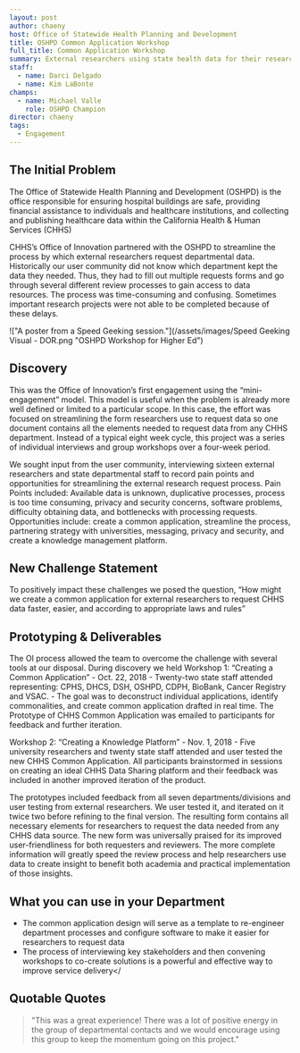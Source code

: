 ```yaml
---
layout: post
author: chaeny
host: Office of Statewide Health Planning and Development
title: OSHPD Common Application Workshop
full_title: Common Application Workshop
summary: External researchers using state health data for their research must request the data. Depending on the departments involved, the researchers must submit multiple, cumbersome applications and a lengthy review process which can delay their ability to publish. OI conducted a series of workshops to craft a single application form that works for both researchers and state reviewers for all CHHS departments. The more complete information gathered in the form helps speed review processes.
staff:
  - name: Darci Delgado
  - name: Kim LaBonte
champs:
  - name: Michael Valle
    role: OSHPD Champion
director: chaeny
tags:
  - Engagement
---
```

## The Initial Problem

The Office of Statewide Health Planning and Development (OSHPD) is the office responsible for ensuring hospital buildings are safe, providing financial assistance to individuals and healthcare institutions, and collecting and publishing healthcare data within the California Health & Human Services (CHHS)

CHHS’s Office of Innovation partnered with the OSHPD to streamline the process by which external researchers request departmental data. Historically our user community did not know which department kept the data they needed. Thus, they had to fill out multiple requests forms and go through several different review processes to gain access to data resources. The process was time-consuming and confusing. Sometimes important research projects were not able to be completed because of these delays.

!["A poster from a Speed Geeking session."](/assets/images/Speed Geeking Visual - DOR.png "OSHPD Workshop for Higher Ed")

## Discovery

This was the Office of Innovation’s first engagement using the “mini-engagement” model. This model is useful when the problem is already more well defined or limited to a particular scope. In this case, the effort was focused on streamlining the form researchers use to request data so one document contains all the elements needed to request data from any CHHS department. Instead of a typical eight week cycle, this project was a series of individual interviews and group workshops over a four-week period.

We sought input from the user community, interviewing sixteen external researchers and state departmental staff to record pain points and opportunities for streamlining the external research request process. Pain Points included: Available data is unknown, duplicative processes, process is too time consuming, privacy and security concerns, software problems, difficulty obtaining data, and bottlenecks with processing requests. Opportunities include: create a common application, streamline the process, partnering strategy with universities, messaging, privacy and security, and create a knowledge management platform.

## New Challenge Statement

To positively impact these challenges we posed the question, “How might we create a common application for external researchers to request CHHS data faster, easier, and according to appropriate laws and rules”

## Prototyping & Deliverables

The OI process allowed the team to overcome the challenge with several tools at our disposal. During discovery we held Workshop 1: “Creating a Common Application” - Oct. 22, 2018 - Twenty-two state staff attended representing: CPHS, DHCS, DSH, OSHPD, CDPH, BioBank, Cancer Registry and VSAC. - The goal was to deconstruct individual applications, identify commonalities, and create common application drafted in real time. The Prototype of CHHS Common Application was emailed to participants for feedback and further iteration. 

Workshop 2: “Creating a Knowledge Platform” - Nov. 1, 2018 - Five university researchers and twenty state staff attended and user tested the new CHHS Common Application. All participants brainstormed in sessions on creating an ideal CHHS Data Sharing platform and their feedback was included in another improved iteration of the product. 

The prototypes included feedback from all seven departments/divisions and user testing from external researchers. We user tested it, and iterated on it twice two before refining to the final version. The resulting form contains all necessary elements for researchers to request the data needed from any CHHS data source. The new form was universally praised for its improved user-friendliness for both requesters and reviewers. The more complete information will greatly speed the review process and help researchers use data to create insight to benefit both academia and practical implementation of those insights.

## What you can use in your Department

* The common application design will serve as a template to re-engineer department processes and configure software to make it easier for researchers to request data
* The process of interviewing key stakeholders and then convening workshops to co-create solutions is a powerful and effective way to improve service delivery</

## Quotable Quotes

> "This was a great experience! There was a lot of positive energy in the group of departmental contacts and we would encourage using this group to keep the momentum going on this project."
